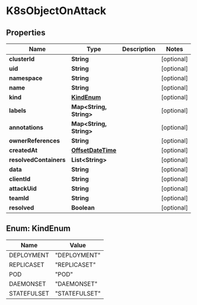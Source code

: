 
# K8sObjectOnAttack

## Properties
Name | Type | Description | Notes
------------ | ------------- | ------------- | -------------
**clusterId** | **String** |  |  [optional]
**uid** | **String** |  |  [optional]
**namespace** | **String** |  |  [optional]
**name** | **String** |  |  [optional]
**kind** | [**KindEnum**](#KindEnum) |  |  [optional]
**labels** | **Map&lt;String, String&gt;** |  |  [optional]
**annotations** | **Map&lt;String, String&gt;** |  |  [optional]
**ownerReferences** | **String** |  |  [optional]
**createdAt** | [**OffsetDateTime**](OffsetDateTime.md) |  |  [optional]
**resolvedContainers** | **List&lt;String&gt;** |  |  [optional]
**data** | **String** |  |  [optional]
**clientId** | **String** |  |  [optional]
**attackUid** | **String** |  |  [optional]
**teamId** | **String** |  |  [optional]
**resolved** | **Boolean** |  |  [optional]


<a name="KindEnum"></a>
## Enum: KindEnum
Name | Value
---- | -----
DEPLOYMENT | &quot;DEPLOYMENT&quot;
REPLICASET | &quot;REPLICASET&quot;
POD | &quot;POD&quot;
DAEMONSET | &quot;DAEMONSET&quot;
STATEFULSET | &quot;STATEFULSET&quot;



